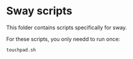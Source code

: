 # Sway scripts

This folder contains scripts specifically for sway.

For these scripts, you only needd to run once:

```
touchpad.sh
```
